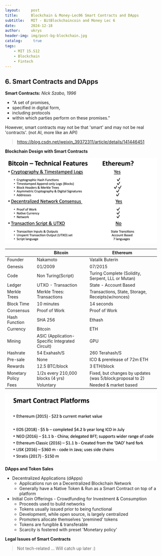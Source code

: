 ```yaml
---
layout:     post
title:      Blockchain & Money-Lec06 Smart Contracts and DApps
subtitle:   MIT - BitBlockchaincoin and Money Lec 6
date:       2024-12-18
author:     ukrys
header-img: img/post-bg-blockchain.jpg
catalog: 	 true
tags:
    - MIT 15.S12
    - Blockchain
    - Fintech
---
```

## 6. Smart Contracts and DApps

**Smart Contracts:** *Nick Szabo, 1996*

- "A set of promises,
- specified in digital form,
- including protocols
-  within which parties perform on these promises."

However, smart contracts may not be that 'smart' and may not be real 'contracts'. (not AI, more like an API)

> https://blog.csdn.net/weixin_39372311/article/details/141446451

**Blockchain Design with Smart Contracts**

![](https://raw.githubusercontent.com/Ukrys/DFintech_Courses_images/master/202412181609278.png)

|                 | Bitcoin                                        | Ethereum                                                  |
| --------------- | ---------------------------------------------- | --------------------------------------------------------- |
| Founder         | Nakamoto                                       | Vatalik Buterin                                           |
| Genesis         | 01/2009                                        | 07/2015                                                   |
| Code            | Non Turing(Script)                             | Turing Complete (Solidity, Serpent, LLL or Mutan)         |
| Ledger          | UTXO - Transaction                             | State - Account Based                                     |
| Merkle Trees    | Merkle Trees: Transactions                     | Transactions, State, Storage, Receipts(w/nonces)          |
| Block Time      | 10 minutes                                     | 14 seconds                                                |
| Consensus       | Proof of Work                                  | Proof of Work                                             |
| Hash Function   | SHA 256                                        | Ethash                                                    |
| Currency        | Bitcoin                                        | ETH                                                       |
| Mining          | ASIC (Application-Specific Integrated Circuit) | GPU                                                       |
| Hashrate        | 54 Exahash/S                                   | 260 Terahash/S                                            |
| Pre-sale        | None                                           | ICO & prerelease of 72m ETH                               |
| Rewards         | 12.5 BTC/block                                 | 3 ETH/block                                               |
| Monetary Policy | 1/2s every 210,000 blocks (4 yrs)              | Fixed, but changes by updates (was 5/block;proposal to 2) |
| Fees            | Voluntary                                      | Needed & market based                                     |

![](https://raw.githubusercontent.com/Ukrys/DFintech_Courses_images/master/202412181634249.png)

**DApps and Token Sales**

- Decentralized Applications (dApps)
  - Applications run on a Decentralized Blockchain Network
  - Generally have a Native Token & Run as a Smart Contract on top of a platform
- Initial Coin Offerings - Crowdfunding for Investment & Consumption 
  - Proceeds used to build networks
  - Tokens usually issued prior to being functional
  - Development, while open source, is largely centralized 
  - Promoters allocate themselves 'premined' tokens
  - Tokens are fungible & transferable
  - Scarcity is fostered with preset 'Monetary policy'

**Legal Issues of Smart Contracts**
> Not tech-related ... Will catch up later :)